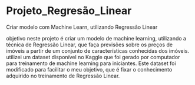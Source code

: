 # Projeto_Regresão_Linear
Criar modelo com Machine Learn, utilizando Regressão Linear

objetivo neste projeto é criar um modelo de machine learning, utilizando a técnica de Regressão Linear, que
faça previsões sobre os preços de imóveis a partir de um conjunto de características conhecidas dos imóveis.
utilizei um dataset disponível no Kaggle que foi gerado por computador para treinamento de machine learning
para iniciantes. Este dataset foi modificado para facilitar o meu objetivo, 
que é fixar o conhecimento adquirido no treinamento de Regressão Linear.
